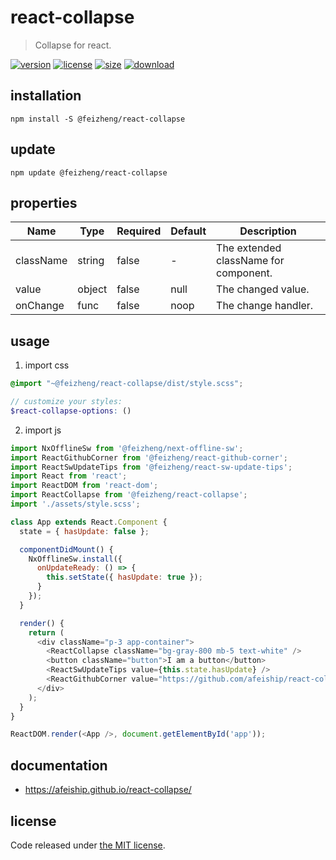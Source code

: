 # react-collapse
> Collapse for react.

[![version][version-image]][version-url]
[![license][license-image]][license-url]
[![size][size-image]][size-url]
[![download][download-image]][download-url]

## installation
```shell
npm install -S @feizheng/react-collapse
```

## update
```shell
npm update @feizheng/react-collapse
```

## properties
| Name      | Type   | Required | Default | Description                           |
| --------- | ------ | -------- | ------- | ------------------------------------- |
| className | string | false    | -       | The extended className for component. |
| value     | object | false    | null    | The changed value.                    |
| onChange  | func   | false    | noop    | The change handler.                   |


## usage
1. import css
  ```scss
  @import "~@feizheng/react-collapse/dist/style.scss";

  // customize your styles:
  $react-collapse-options: ()
  ```
2. import js
  ```js
  import NxOfflineSw from '@feizheng/next-offline-sw';
  import ReactGithubCorner from '@feizheng/react-github-corner';
  import ReactSwUpdateTips from '@feizheng/react-sw-update-tips';
  import React from 'react';
  import ReactDOM from 'react-dom';
  import ReactCollapse from '@feizheng/react-collapse';
  import './assets/style.scss';

  class App extends React.Component {
    state = { hasUpdate: false };

    componentDidMount() {
      NxOfflineSw.install({
        onUpdateReady: () => {
          this.setState({ hasUpdate: true });
        }
      });
    }

    render() {
      return (
        <div className="p-3 app-container">
          <ReactCollapse className="bg-gray-800 mb-5 text-white" />
          <button className="button">I am a button</button>
          <ReactSwUpdateTips value={this.state.hasUpdate} />
          <ReactGithubCorner value="https://github.com/afeiship/react-collapse" />
        </div>
      );
    }
  }

  ReactDOM.render(<App />, document.getElementById('app'));

  ```

## documentation
- https://afeiship.github.io/react-collapse/


## license
Code released under [the MIT license](https://github.com/afeiship/react-collapse/blob/master/LICENSE.txt).

[version-image]: https://img.shields.io/npm/v/@feizheng/react-collapse
[version-url]: https://npmjs.org/package/@feizheng/react-collapse

[license-image]: https://img.shields.io/npm/l/@feizheng/react-collapse
[license-url]: https://github.com/afeiship/react-collapse/blob/master/LICENSE.txt

[size-image]: https://img.shields.io/bundlephobia/minzip/@feizheng/react-collapse
[size-url]: https://github.com/afeiship/react-collapse/blob/master/dist/react-collapse.min.js

[download-image]: https://img.shields.io/npm/dm/@feizheng/react-collapse
[download-url]: https://www.npmjs.com/package/@feizheng/react-collapse
